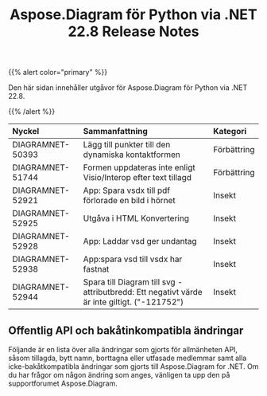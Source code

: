 ﻿---
title: Aspose.Diagram för Python via .NET 22.8 Release Notes
type: docs
weight: 19
url: /sv/python-net/aspose-diagram-for-python-via-net-22-8-release-notes/
---
{{% alert color="primary" %}} 

Den här sidan innehåller utgåvor för Aspose.Diagram för Python via .NET 22.8.

{{% /alert %}} 

|**Nyckel**|**Sammanfattning**|**Kategori**|
|:- |:- |:- |
|DIAGRAMNET-50393|Lägg till punkter till den dynamiska kontaktformen|Förbättring|
|DIAGRAMNET-51744|Formen uppdateras inte enligt Visio/Interop efter text tillagd|Förbättring|
|DIAGRAMNET-52921|App: Spara vsdx till pdf förlorade en bild i hörnet|Insekt|
|DIAGRAMNET-52925|Utgåva i HTML Konvertering|Insekt|
|DIAGRAMNET-52928|App: Laddar vsd ger undantag|Insekt|
|DIAGRAMNET-52938|App:spara vsd till vsdx har fastnat|Insekt|
|DIAGRAMNET-52944|Spara till Diagram till svg - attributbredd: Ett negativt värde är inte giltigt. ("-121752")|Insekt|

## **Offentlig API och bakåtinkompatibla ändringar**
Följande är en lista över alla ändringar som gjorts för allmänheten API, såsom tillagda, bytt namn, borttagna eller utfasade medlemmar samt alla icke-bakåtkompatibla ändringar som gjorts till Aspose.Diagram for .NET. Om du har frågor om någon ändring som anges, vänligen ta upp den på supportforumet Aspose.Diagram.